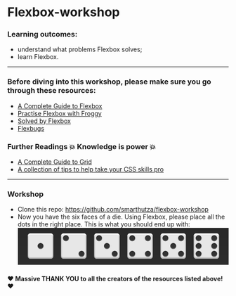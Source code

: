 # Flexbox-workshop

### Learning outcomes:
- understand what problems Flexbox solves;
- learn Flexbox.

---

### Before diving into this workshop, please make sure you go through these resources:
- [A Complete Guide to Flexbox](https://css-tricks.com/snippets/css/a-guide-to-flexbox/)
- [Practise Flexbox with Froggy](http://flexboxfroggy.com/)
- [Solved by Flexbox ](https://philipwalton.github.io/solved-by-flexbox/)
- [Flexbugs](https://github.com/philipwalton/flexbugs)

### Further Readings :boom: Knowledge is power :boom:
- [A Complete Guide to Grid](https://css-tricks.com/snippets/css/complete-guide-grid/)
- [A collection of tips to help take your CSS skills pro](https://github.com/AllThingsSmitty/css-protips)

---

### Workshop
- Clone this repo: https://github.com/smarthutza/flexbox-workshop
- Now you have the six faces of a die. Using Flexbox, please place all the dots in the right place. This is what you should end up with: ![Die Faces](faces.PNG)


#### :heart:   Massive THANK YOU to all the creators of the resources listed above!   :heart:

